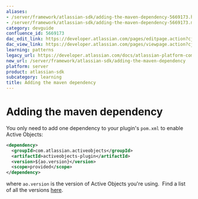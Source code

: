 ```yaml
---
aliases:
- /server/framework/atlassian-sdk/adding-the-maven-dependency-5669173.html
- /server/framework/atlassian-sdk/adding-the-maven-dependency-5669173.md
category: devguide
confluence_id: 5669173
dac_edit_link: https://developer.atlassian.com/pages/editpage.action?cjm=wozere&pageId=5669173
dac_view_link: https://developer.atlassian.com/pages/viewpage.action?cjm=wozere&pageId=5669173
learning: patterns
legacy_url: https://developer.atlassian.com/docs/atlassian-platform-common-components/active-objects/developing-your-plugin-with-active-objects/configuring-the-plugin/adding-the-maven-dependency
new_url: /server/framework/atlassian-sdk/adding-the-maven-dependency
platform: server
product: atlassian-sdk
subcategory: learning
title: Adding the maven dependency
---
```

# Adding the maven dependency

You only need to add one dependency to your plugin's `pom.xml` to enable Active Objects:

``` xml
<dependency>
  <groupId>com.atlassian.activeobjects</groupId>
  <artifactId>activeobjects-plugin</artifactId>
  <version>${ao.version}</version>
  <scope>provided</scope>
</dependency>
```

where `ao.version` is the version of Active Objects you're using.  Find a list of all the versions <a href="https://packages.atlassian.com/maven/repository/public/com/atlassian/activeobjects/activeobjects-plugin/" class="external-link">here</a>.

























































































































































































































































































